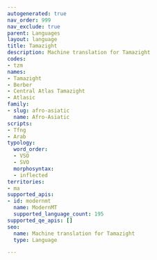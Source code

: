 ```yaml
---
autogenerated: true
nav_order: 999
nav_exclude: true
parent: Languages
layout: language
title: Tamazight
description: Machine translation for Tamazight
codes:
- tzm
names:
- Tamazight
- Berber
- Central Atlas Tamazight
- Atlasic
family:
- slug: afro-asiatic
  name: Afro-Asiatic
scripts:
- Tfng
- Arab
typology:
  word_order:
  - VSO
  - SVO
  morphosyntax:
  - inflected
territories:
- ma
supported_apis:
- id: modernmt
  name: ModernMT
  supported_language_count: 195
supported_qe_apis: []
seo:
  name: Machine translation for Tamazight
  type: Language

---
```


